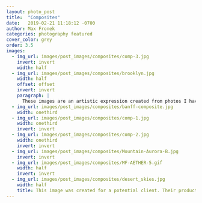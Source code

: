 ```yaml
---
layout: photo_post
title:  "Composites"
date:   2019-02-21 11:18:12 -0700
author: Max Fronek
categories: photography featured
cover_color: grey
order: 3.5
images:
  - img_url: images/post_images/composites/comp-3.jpg
    invert: invert
    width: half 
  - img_url: images/post_images/composites/brooklyn.jpg
    width: half
    offset: offset
    invert: invert
    paragraph: |
      These images are an artistic expression created from photos I have taken, enhanced with other elements to play-up the whimsical nature of each image. They were created for various clients as social media content.
  - img_url: images/post_images/composites/banff-composite.jpg
    width: onethird        
  - img_url: images/post_images/composites/comp-1.jpg
    width: onethird
    invert: invert
  - img_url: images/post_images/composites/comp-2.jpg
    width: onethird
    invert: invert
  - img_url: images/post_images/composites/Mountain-Aurora-B.jpg
    invert: invert    
  - img_url: images/post_images/composites/MF-AETHER-5.gif
    width: half
    invert: invert
  - img_url: images/post_images/composites/desert_skies.jpg
    width: half
    title: This image was created for a potential client. Their product and identifying info has been removed.
---
```



